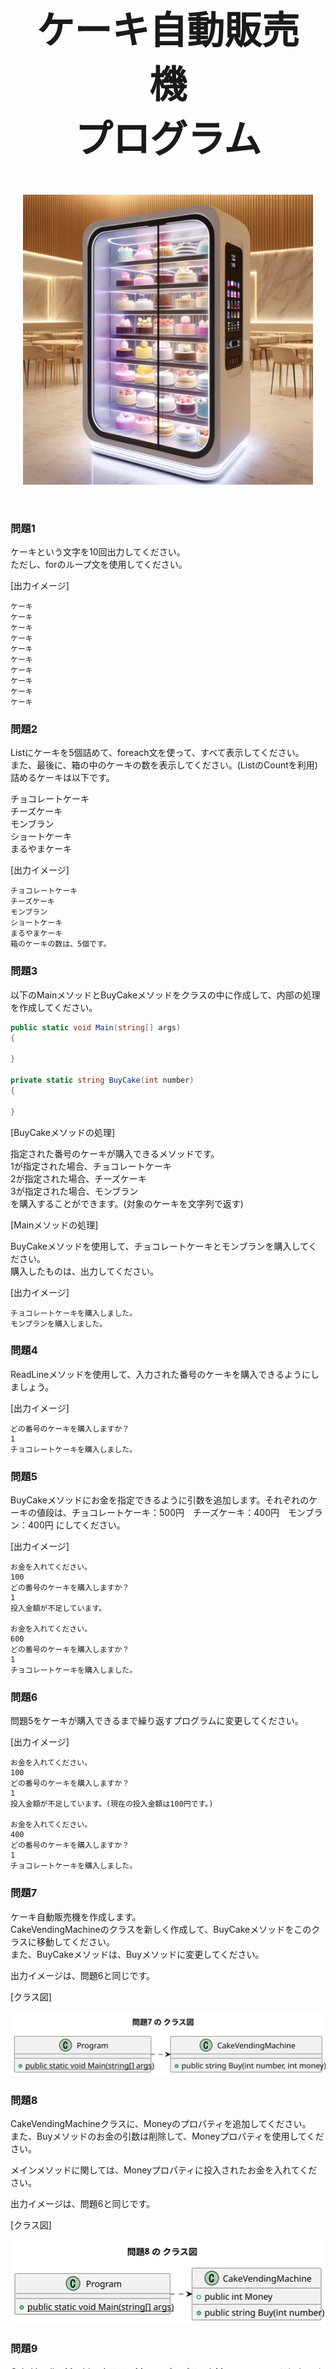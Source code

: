<div class="cover-container">
    <div class="cover-innner">
    <div class="title-wrapper"><h1 class="cover-title">ケーキ自動販売機<br>プログラム</h1></div>
        <img class="company-logo-img" src="./en_special_image.png">        
    </div>
</div>

<style>
    .cover-title {
    text-align: center;
    font-size: 4em;
    }

    .cover-container {
    display: flex;
    justify-content: space-evenly;
    height: 100%;
    margin-top: 15%;
    margin-left: 20px;
    margin-right: 20px;
    page-break-after: always;
    text-align: center;
    font-size: 2em;
    }

    .cover-innner {
    display: flex;
    flex-direction: column;
    justify-content: center;
    gap: 10px;
    }

    .title-wrapper {
    width: 100%;
    }

    .title-wrapper h1 {
    font-size: 60px;
    }
</style>

<div style="page-break-before:always"></div>

<span>　</span>

<div style="page-break-before:always"></div>

### 問題1

ケーキという文字を10回出力してください。  
ただし、forのループ文を使用してください。

[出力イメージ]
```
ケーキ
ケーキ
ケーキ
ケーキ
ケーキ
ケーキ
ケーキ
ケーキ
ケーキ
ケーキ
```

### 問題2

Listにケーキを5個詰めて、foreach文を使って、すべて表示してください。  
また、最後に、箱の中のケーキの数を表示してください。(ListのCountを利用)
詰めるケーキは以下です。

チョコレートケーキ  
チーズケーキ  
モンブラン  
ショートケーキ  
まるやまケーキ  

[出力イメージ]

```
チョコレートケーキ  
チーズケーキ  
モンブラン  
ショートケーキ  
まるやまケーキ  
箱のケーキの数は、5個です。
```

<div style="page-break-before:always"></div>

### 問題3

以下のMainメソッドとBuyCakeメソッドをクラスの中に作成して、内部の処理を作成してください。  

``` C#
public static void Main(string[] args) 
{

}

private static string BuyCake(int number)
{
    
}
```

[BuyCakeメソッドの処理]

指定された番号のケーキが購入できるメソッドです。  
1が指定された場合、チョコレートケーキ  
2が指定された場合、チーズケーキ  
3が指定された場合、モンブラン  
を購入することができます。(対象のケーキを文字列で返す)

[Mainメソッドの処理]

BuyCakeメソッドを使用して、チョコレートケーキとモンブランを購入してください。  
購入したものは、出力してください。

[出力イメージ]
```
チョコレートケーキを購入しました。
モンブランを購入しました。
```

<div style="page-break-before:always"></div>

### 問題4

ReadLineメソッドを使用して、入力された番号のケーキを購入できるようにしましょう。

[出力イメージ]

```
どの番号のケーキを購入しますか？
1
チョコレートケーキを購入しました。
```

### 問題5

BuyCakeメソッドにお金を指定できるように引数を追加します。それぞれのケーキの値段は、チョコレートケーキ：500円　チーズケーキ：400円　モンブラン：400円 にしてください。

[出力イメージ]
```
お金を入れてください。
100
どの番号のケーキを購入しますか？
1
投入金額が不足しています。

お金を入れてください。
600
どの番号のケーキを購入しますか？
1
チョコレートケーキを購入しました。
```

### 問題6

問題5をケーキが購入できるまで繰り返すプログラムに変更してください。

[出力イメージ]
```
お金を入れてください。
100
どの番号のケーキを購入しますか？
1
投入金額が不足しています。(現在の投入金額は100円です。)

お金を入れてください。
400
どの番号のケーキを購入しますか？
1
チョコレートケーキを購入しました。
```

<div style="page-break-before:always"></div>

### 問題7

ケーキ自動販売機を作成します。  
CakeVendingMachineのクラスを新しく作成して、BuyCakeメソッドをこのクラスに移動してください。  
また、BuyCakeメソッドは、Buyメソッドに変更してください。  

出力イメージは、問題6と同じです。

[クラス図]

![クラス図](../out/問題/en_special/En07_class.svg)

### 問題8

CakeVendingMachineクラスに、Moneyのプロパティを追加してください。  
また、Buyメソッドのお金の引数は削除して、Moneyプロパティを使用してください。

メインメソッドに関しては、Moneyプロパティに投入されたお金を入れてください。

出力イメージは、問題6と同じです。

[クラス図]

![クラス図](../out/問題/en_special/En08_class.svg)

<div style="page-break-before:always"></div>

### 問題9

CakeVendingMachineクラスのMoneyプロパティをMoneyフィールド(private)に変更してください。  
また、CakeVendingMachineクラスにAddMoneyメソッド、ShowDepositメソッドを追加してください。

[クラス図]

![クラス図](../out/問題/en_special/En09_class.svg)

[出力イメージ]

```
お金を入れてください。
100
現在の投入金額は、100円です。
どの番号のケーキを購入しますか？
1
投入金額が不足しています。

お金を入れてください。
400
現在の投入金額は、500円です。
どの番号のケーキを購入しますか？
1
チョコレートケーキを購入しました。
```

<div style="page-break-before:always"></div>

### 問題10

VendingMachineクラスを抽象クラスとして作成してください。  
CakeVendingMachineクラスの各メソッドは、VendingMachineクラスに移動してください。  

VendingMachineクラスには、以下のGetItemsを抽象メソッドとして定義してください。  
protected abstract List<string> GetItems();

CakeVendingMachineクラスでGetItemsメソッドをオーバーライドして実装してください。

返す商品は、3種類にしてください。

このGetItemsメソッドは、Buyメソッド内で使用してください。

出力イメージは、問題9と同じです。

[クラス図]

![クラス図](../out/問題/en_special/En10_class.svg)

<div style="page-break-before:always"></div>

### 問題11

CakeVendingMachineクラスにコンストラクタを追加してください。  
VendingMachineクラスにnameフィールドを追加して、CakeVendingMachineクラスのコンストラクタで初期化してください。  
また、VendingMachineクラスにShowNameメソッドを追加して、自動販売機の名前を表示してください。

Mainメソッドでは、最初に、自動販売機の名前を表示してください。

[クラス図]

![クラス図](../out/問題/en_special/En11_class.svg)

[出力イメージ]

```
これはケーキ自動販売機です。

お金を入れてください。
100
現在の投入金額は、100円です。
どの番号のケーキを購入しますか？
1
投入金額が不足しています。

お金を入れてください。
400
現在の投入金額は、500円です。
どの番号のケーキを購入しますか？
1
チョコレートケーキを購入しました。
```

<div style="page-break-before:always"></div>

### 問題12

他の好きな自動販売機を新しく作成してみましょう。

### 問題13

自販機の商品を、Itemクラスとして作成してみましょう。  
また、この自動販売機の不便な部分を改良していきましょう。  
